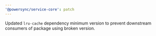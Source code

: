 ```yaml
---
'@powersync/service-core': patch
---
```


Updated `lru-cache` dependency minimum version to prevent downstream consumers of package using broken version.
